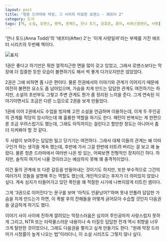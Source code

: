 ```yaml
---
layout: post
title: "청춘 드라마와 막장, 그 사이의 미묘한 로맨스 - 애프터 2"
category: 도서
tags: [책, 소설, 로맨스, 팬픽, 왓패드, 안나 토드, 강효준, 콤마, 씨에스엠앤이, 서평]
---
```


'안나 토드(Anna Todd)'의
'애프터(After) 2'는
'이게 사랑일까'라는 부제를 가진 애프터 시리즈의 두번째 책이다.

![표지](https://lh3.googleusercontent.com/9p_RCB_q83G2-URDxwkTYsg6hjTGZ_Oj8RlpooGpBZg76f6_w-sTMAGyzQb5LWj0ALuXim8iUGs2Ug=s480)

1권은 좋다고 하기만은 뭐한 껄적지근한 면을 많이 갖고 있었고,
그래서 로맨스보다는 막장에 더 집중한 듯한 모습이 불편하기도 해서
썩 좋게 다가오지만은 않았었다.

2권은 그에 비하면 좀 나은 편이다.
물론 전권에서의 이야기와 관계가 이어지기 때문에 여전히 불편한 요소도 좀 남아있으며,
가슴을 치게 만드는 답답한 관계도 여전하기는 하지만,
소설의 초반부도 그렇고 주변 관계도 뭔가 좀 정리된 느끼을 준다.
그게 연속된 이야기이면서도 조금은 다른 느낌으로 2권을 보게 만들었다.

1권에 이어 2권에서도 수업을 빙자해 고전 소설을 언급하며 이용하는데,
이게 두 주인공의 관계를 적당히 암시하는데 꽤 훌륭한 역할을 하기도 한다.
패턴이 반복되는 게 한편으론 조금 우려스럽기도 했는데,
그래도 아직까지는 걸린다고 할만한 정도는 아니어서 좀 더 지켜봐야 할 것 같다.

두 사람이 보여주는 답답한 밀고 당기기는 여전하다.
그래서 대체 이들의 관계는 왜 이따구인가 하는 생각을 계속 했는데,
후반에 가서 그걸 한번에 터트려 버리는 걸 보고 꽤 놀랐다.
물론 청춘 드라마에서 여러번 나온 방 있는, 어찌보면 전형적인 장치이긴 하다.
하지만, 솔직히 여기서 나올 것이라고는 예상하지 못해 꽤 충격적이었다.

이건 둘의 관계에 또 다른 갈등을 만들어내는 것이기도 하지만,
또한 부수적으로 그간의 여러가지 것들을 설명해 주는 역할도 했는데,
개인적으로는 후자가 더 의미있지 않았나 싶다.
계속 심지가 타들어가고 있던 폭탄을
꽤 적절한 시기에 나쁘지않게 터트린 셈이다.

그게 '3권으로 이어진다'는 문구를 보며 '아직도 안끝났어?'하며 못내 안풀려 답답한 가슴을 치게 만드는가 하면,
이 폭발 후의 잔해들을 어떻게 긁어모아 수습할 것인지 다음권을 궁금하게 하기도 했다.

이야기 사이 사이에 진하게 깔려있는 막장스러움은
심지어 주인공마저 사랑스럽지 못하게 그리고,
NTR 또는 타락물스러운 내용이나 속 터질듯 답답한 전개 역시 취향을 너무 크게 탈만한 것이었으나,
그래도 다음권을 펼치고 싶게 만들기도 한다.
"원래 막장 드라마가 시청률이 높게 나오는 법"이라더니,
이 소설 시리즈도 그렇지 않나 싶다.
